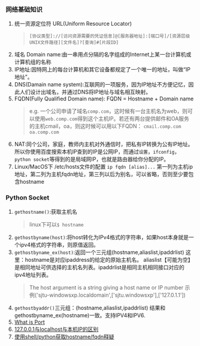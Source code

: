 ### 网络基础知识
1. 统一资源定位符 URL(Uniform Resource Locator)
   > `[协议类型]://[访问资源需要的凭证信息]@[服务器地址]:[端口号]/[资源层级UNIX文件路径][文件名]?[查询]#[片段ID]`
2. 域名 Domain name:由一串用点分隔的名字组成的Internet上某一台计算机或计算机组的名称
3. IP地址:因特网上的每台计算机和其它设备都规定了一个唯一的地址，叫做“IP地址”。
4. DNS(Damain name system):互联网的一项服务，因为IP地址不方便记忆，因此人们设计出域名，并通过DNS将IP地址与域名相互映射。
5. FQDN(Fully Qualified Domain name):
   FQDN = Hostname + Domain name
   >e.g. 一个公司申请了域名`comp.com`，这时候有一台主机名为web，则可以使用`web.comp.com`得到这个主机IP。若还有两台提供邮件和OA服务的主机cmail，oa，则这时候可以用以下FQDN：
   `cmail.comp.com`
   `oa.comp.com`
6. NAT:同个公司，家庭，教师内主机对外通信时，把私有IP转换为公有IP地址。所以你使用百度搜索本机IP查到的IP是公网IP，而通过`设置`，`ifconfig`，`python socket`等得到的是局域网IP，也就是路由器给你分配的IP。
7. Linux/MacOS下 /etc/hosts文件的配置
   `ip fqdn [alias]...`
   第一列为主机ip地址，第二列为主机fqdn地址，第三列以后为别名，可以省略，否则至少要包含hostname
### Python Socket
1. `gethostname()`:获取主机名
   >linux下可以`$ hostname`
2. `gethostbyname(host)`:将host转化为IPv4格式的字符串，如果host本身就是一个ipv4格式的字符串，则原值返回。
3. `gethostbyname_ex(host)`:返回一个三元组(hostname,aliaslist,ipaddrlist) 这里：hostname是对应ipaddress的给定的原始主机名。
aliaslist【可能为空】是相同地址可供选择的主机名列表。ipaddrlist是相同主机相同接口对应的ipv4地址列表。
    >The host argument is a string giving a host name or IP number
示例('sjtu-windowsxp.localdomain',['sjtu.windowsxp'],['127.0.1.1'])
4. `gethostbyaddr()`三元组：(hostname,aliaslist,ipaddrlist) 结果和gethostbyname_ex(hostname)一致。支持IPV4和IPV6.
5. [What is Port](https://blog.csdn.net/cto_51/article/details/10086745)
6. [127.0.0.1与localhost与本机IP的区别](https://blog.csdn.net/weixin_36185028/article/details/79855383)
7. [使用shell/python获取hostname/fqdn释疑](https://www.cnblogs.com/fanzhidongyzby/archive/2016/01/24/5154443.html)